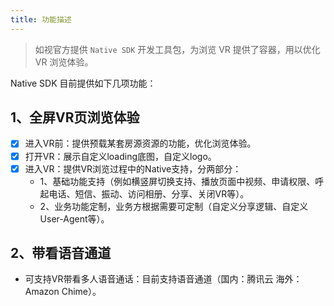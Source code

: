 ```yaml
--- 
title: 功能描述
---
```


> 如视官方提供 `Native SDK` 开发工具包，为浏览 VR 提供了容器，用以优化 VR 浏览体验。

Native SDK 目前提供如下几项功能：

## 1、全屏VR页浏览体验

- [x] 进入VR前：提供预载某套房源资源的功能，优化浏览体验。
- [x] 打开VR：展示自定义loading底图，自定义logo。
- [x] 进入VR：提供VR浏览过程中的Native支持，分两部分：
    - 1、基础功能支持（例如横竖屏切换支持、播放页面中视频、申请权限、呼起电话、短信、振动、访问相册、分享、关闭VR等）。
    - 2、业务功能定制，业务方根据需要可定制（自定义分享逻辑、自定义User-Agent等）。


## 2、带看语音通道

- 可支持VR带看多人语音通话：目前支持语音通道（国内：腾讯云  海外：Amazon Chime）。
